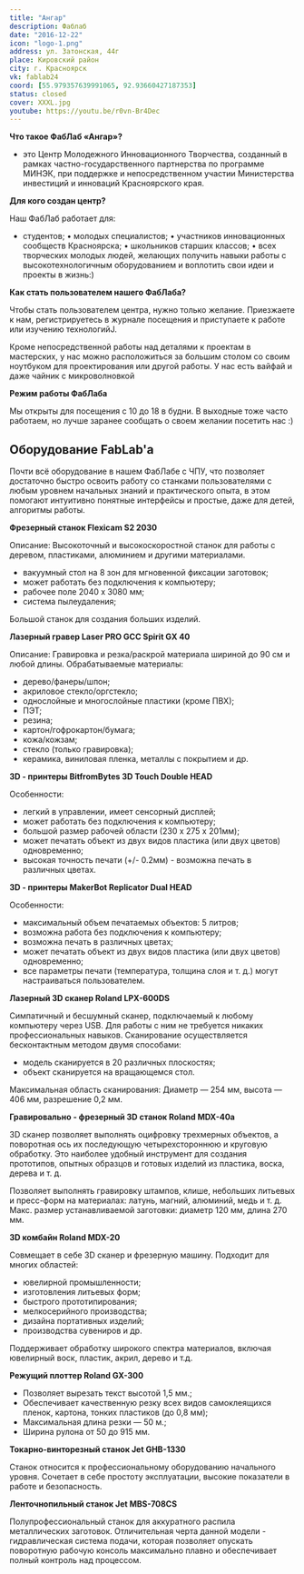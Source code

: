 ```yaml
---
title: "Ангар"
description: Фаблаб
date: "2016-12-22"
icon: "logo-1.png"
address: ул. Затонская, 44г
place: Кировский район
city: г. Красноярск
vk: fablab24
coord: [55.979357639991065, 92.93660427187353]
status: closed
cover: XXXL.jpg
youtube: https://youtu.be/r0vn-Br4Dec
---
```


**Что такое ФабЛаб «Ангар»?**

- это Центр Молодежного Инновационного Творчества, созданный в рамках частно-государственного партнерства по программе МИНЭК, при поддержке и непосредственном участии Министерства инвестиций и инноваций Красноярского края.

**Для кого создан центр?**

Наш ФабЛаб работает для:

- студентов; • молодых специалистов; • участников инновационных сообществ Красноярска; • школьников старших классов; • всех творческих молодых людей, желающих получить навыки работы с высокотехнологичным оборудованием и воплотить свои идеи и проекты в жизнь:)

**Как стать пользователем нашего ФабЛаба?**

Чтобы стать пользователем центра, нужно только желание. Приезжаете к нам, регистрируетесь в журнале посещения и приступаете к работе или изучению технологийJ.

Кроме непосредственной работы над деталями к проектам в мастерских, у нас можно расположиться за большим столом со своим ноутбуком для проектирования или другой работы. У нас есть вайфай и даже чайник с микроволновкой

**Режим работы ФабЛаба**

Мы открыты для посещения с 10 до 18 в будни. В выходные тоже часто работаем, но лучше заранее сообщать о своем желании посетить нас :)

## Оборудование FabLab'а

Почти всё оборудование в нашем ФабЛабе с ЧПУ, что позволяет достаточно быстро освоить работу со станками пользователями с любым уровнем начальных знаний и практического опыта, в этом помогают интуитивно понятные интерфейсы и простые, даже для детей, алгоритмы работы.

**Фрезерный станок Flexicam S2 2030**

Описание: Высокоточный и высокоскоростной станок для работы с деревом, пластиками, алюминием и другими материалами.

- вакуумный стол на 8 зон для мгновенной фиксации заготовок;
- может работать без подключения к компьютеру;
- рабочее поле 2040 х 3080 мм;
- система пылеудаления;

Большой станок для создания больших изделий.



**Лазерный гравер Laser PRO GCC Spirit GX 40**

Описание: Гравировка и резка/раскрой материала шириной до 90 см и любой длины. Обрабатываемые материалы:

- дерево/фанеры/шпон;
- акриловое стекло/оргстекло;
- однослойные и многослойные пластики (кроме ПВХ);
- ПЭТ;
- резина;
- картон/гофрокартон/бумага;
- кожа/кожзам;
- стекло (только гравировка);
- керамика, виниловая пленка, металлы с покрытием и др.



**3D - принтеры BitfromBytes 3D Touch Double HEAD**

Особенности:

- легкий в управлении, имеет сенсорный дисплей;
- может работать без подключения к компьютеру;
- большой размер рабочей области (230 х 275 х 201мм);
- может печатать объект из двух видов пластика (или двух цветов) одновременно;
- высокая точность печати (+/- 0.2мм) - возможна печать в различных цветах.



**3D - принтеры MakerBot Replicator Dual HEAD**

Особенности:

- максимальный объем печатаемых объектов: 5 литров;
- возможна работа без подключения к компьютеру;
- возможна печать в различных цветах;
- может печатать объект из двух видов пластика (или двух цветов) одновременно;
- все параметры печати (температура, толщина слоя и т. д.) могут настраиваться пользователем.



**Лазерный 3D сканер Roland LPX-600DS**

Симпатичный и бесшумный сканер, подключаемый к любому компьютеру через USB. Для работы с ним не требуется никаких профессиональных навыков. Сканирование осуществляется бесконтактным методом двумя способами:

- модель сканируется в 20 различных плоскостях;
- объект сканируется на вращающемся стол.

Максимальная область сканирования: Диаметр — 254 мм, высота — 406 мм, разрешение 0,2 мм.



**Гравировально - фрезерный 3D станок Roland MDX-40a**

3D сканер позволяет выполнять оцифровку трехмерных объектов, а поворотная ось их последующую четырехстороннюю и круговую обработку. Это наиболее удобный инструмент для создания прототипов, опытных образцов и готовых изделий из пластика, воска, дерева и т. д.

Позволяет выполнять гравировку штампов, клише, небольших литьевых и пресс-форм на материалах: латунь, магний, алюминий, медь и т. д. Макс. размер устанавливаемой заготовки: диаметр 120 мм, длина 270 мм.



**3D комбайн Roland MDX-20**

Совмещает в себе 3D сканер и фрезерную машину. Подходит для многих областей:

- ювелирной промышленности;
- изготовления литьевых форм;
- быстрого прототипирования;
- мелкосерийного производства;
- дизайна портативных изделий;
- производства сувениров и др.

Поддерживает обработку широкого спектра материалов, включая ювелирный воск, пластик, акрил, дерево и т.д.



**Режущий плоттер Roland GX-300**

- Позволяет вырезать текст высотой 1,5 мм.;
- Обеспечивает качественную резку всех видов самоклеящихся пленок, картона, тонких пластиков (до 0,8 мм);
- Максимальная длина резки — 50 м.;
- Ширина рулона от 50 до 915 мм.



**Токарно-винторезный станок Jet GHB-1330**

Станок относится к профессиональному оборудованию начального уровня. Сочетает в себе простоту эксплуатации, высокие показатели в работе и безопасность.



**Ленточнопильный станок Jet MBS-708CS**

Полупрофессиональный станок для аккуратного распила металлических заготовок. Отличительная черта данной модели - гидравлическая система подачи, которая позволяет опускать поворотную рабочую консоль максимально плавно и обеспечивает полный контроль над процессом.
